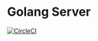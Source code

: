 # Golang Server

[![CircleCI](https://circleci.com/gh/Golang-Coach/server.svg?style=svg)](https://circleci.com/gh/Golang-Coach/server)
